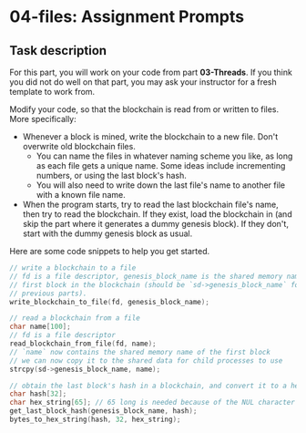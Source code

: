 # 04-files: Assignment Prompts

## Task description

For this part, you will work on your code from part **03-Threads**. If you think you did not do well on that part, you may ask your instructor for a fresh template to work from.

Modify your code, so that the blockchain is read from or written to files. More specifically:

- Whenever a block is mined, write the blockchain to a new file. Don't overwrite old blockchain files.
  - You can name the files in whatever naming scheme you like, as long as each file gets a unique name. Some ideas include incrementing numbers, or using the last block's hash.
  - You will also need to write down the last file's name to another file with a known file name.
- When the program starts, try to read the last blockchain file's name, then try to read the blockchain. If they exist, load the blockchain in (and skip the part where it generates a dummy genesis block). If they don't, start with the dummy genesis block as usual.

Here are some code snippets to help you get started.

```c
// write a blockchain to a file
// fd is a file descriptor, genesis_block_name is the shared memory name of the
// first block in the blockchain (should be `sd->genesis_block_name` for your
// previous parts).
write_blockchain_to_file(fd, genesis_block_name);

// read a blockchain from a file
char name[100];
// fd is a file descriptor
read_blockchain_from_file(fd, name);
// `name` now contains the shared memory name of the first block
// we can now copy it to the shared data for child processes to use
strcpy(sd->genesis_block_name, name);

// obtain the last block's hash in a blockchain, and convert it to a hex string
char hash[32];
char hex_string[65]; // 65 long is needed because of the NUL character at the end
get_last_block_hash(genesis_block_name, hash);
bytes_to_hex_string(hash, 32, hex_string);
```